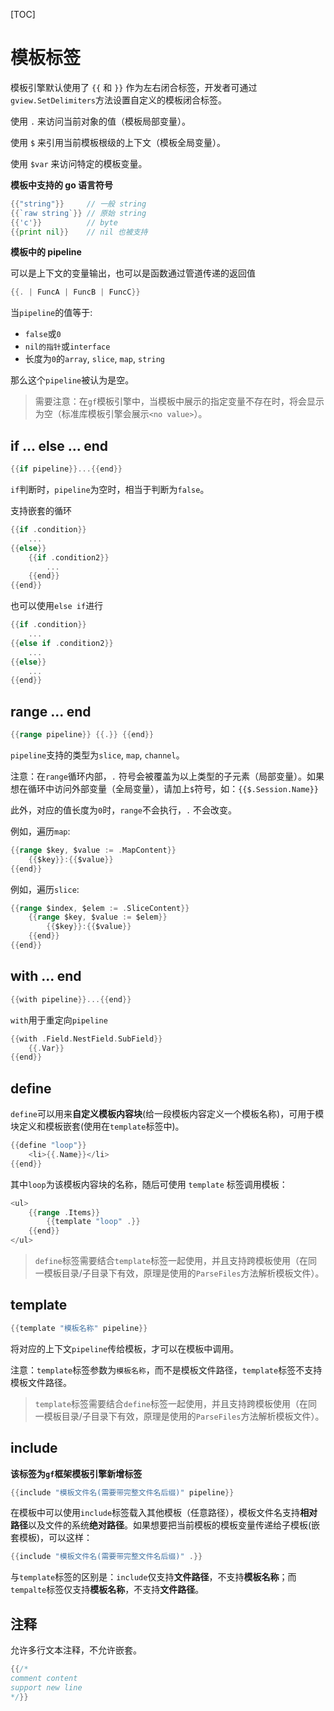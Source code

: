 
[TOC]

# 模板标签

模板引擎默认使用了 `{{` 和 `}}` 作为左右闭合标签，开发者可通过`gview.SetDelimiters`方法设置自定义的模板闭合标签。

使用 `.` 来访问当前对象的值（模板局部变量）。

使用 `$` 来引用当前模板根级的上下文（模板全局变量）。

使用 `$var` 来访问特定的模板变量。


**模板中支持的 go 语言符号**

```go
{{"string"}}     // 一般 string
{{`raw string`}} // 原始 string
{{'c'}}          // byte
{{print nil}}    // nil 也被支持
```

**模板中的 pipeline**

可以是上下文的变量输出，也可以是函数通过管道传递的返回值

```go
{{. | FuncA | FuncB | FuncC}}
```

当`pipeline`的值等于:

* `false`或`0`
* `nil的指针`或`interface`
* 长度为`0`的`array`, `slice`, `map`, `string`

那么这个`pipeline`被认为是空。


> 需要注意：在`gf`模板引擎中，当模板中展示的指定变量不存在时，将会显示为空（标准库模板引擎会展示`<no value>`）。


## if ... else ... end

```go
{{if pipeline}}...{{end}}
```

`if`判断时，`pipeline`为空时，相当于判断为`false`。


支持嵌套的循环

```go
{{if .condition}}
    ...
{{else}}
	{{if .condition2}}
        ...
    {{end}}
{{end}}
```

也可以使用`else if`进行

```go
{{if .condition}}
    ...
{{else if .condition2}}
    ...
{{else}}
    ...
{{end}}
```

## range ... end

```go
{{range pipeline}} {{.}} {{end}}
```

`pipeline`支持的类型为`slice`, `map`, `channel`。

注意：在`range`循环内部，`.` 符号会被覆盖为以上类型的子元素（局部变量）。如果想在循环中访问外部变量（全局变量），请加上`$`符号，如：`{{$.Session.Name}}`

此外，对应的值长度为`0`时，`range`不会执行，`.` 不会改变。

例如，遍历`map`:
```go
{{range $key, $value := .MapContent}}
    {{$key}}:{{$value}}
{{end}}
```
例如，遍历`slice`:
```go
{{range $index, $elem := .SliceContent}}
    {{range $key, $value := $elem}}
        {{$key}}:{{$value}}
    {{end}}
{{end}}
```



## with ... end

```go
{{with pipeline}}...{{end}}
```

`with`用于重定向`pipeline`

```go
{{with .Field.NestField.SubField}}
	{{.Var}}
{{end}}
```


## define

`define`可以用来**自定义模板内容块**(给一段模板内容定义一个模板名称)，可用于模块定义和模板嵌套(使用在`template`标签中)。

```go
{{define "loop"}}
	<li>{{.Name}}</li>
{{end}}
```
其中`loop`为该模板内容块的名称，随后可使用 `template` 标签调用模板：

```go
<ul>
	{{range .Items}}
		{{template "loop" .}}
	{{end}}
</ul>
```

> `define`标签需要结合`template`标签一起使用，并且支持跨模板使用（在同一模板目录/子目录下有效，原理是使用的`ParseFiles`方法解析模板文件）。

## template

```go
{{template "模板名称" pipeline}}
```

将对应的上下文`pipeline`传给模板，才可以在模板中调用。

注意：`template`标签参数为`模板名称`，而不是模板文件路径，`template`标签不支持模板文件路径。

> `template`标签需要结合`define`标签一起使用，并且支持跨模板使用（在同一模板目录/子目录下有效，原理是使用的`ParseFiles`方法解析模板文件）。

## include

**该标签为`gf`框架模板引擎新增标签**

```go
{{include "模板文件名(需要带完整文件名后缀)" pipeline}}
```

在模板中可以使用`include`标签载入其他模板（任意路径），模板文件名支持**相对路径**以及文件的系统**绝对路径**。如果想要把当前模板的模板变量传递给子模板(嵌套模板)，可以这样：
```go
{{include "模板文件名(需要带完整文件名后缀)" .}}
```

与`template`标签的区别是：`include`仅支持**文件路径**，不支持**模板名称**；而`tempalte`标签仅支持**模板名称**，不支持**文件路径**。

## 注释

允许多行文本注释，不允许嵌套。

```go
{{/*
comment content
support new line
*/}}
```


